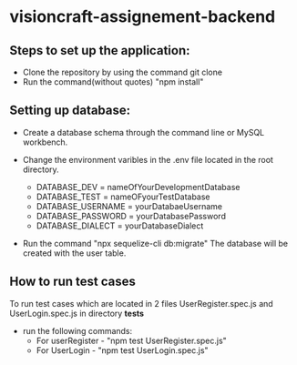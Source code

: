 # visioncraft-assignement-backend

## Steps to set up the application:
- Clone the repository by using the command git clone 
- Run the command(without quotes) "npm install"


## Setting up database:

- Create a database schema through the command line or MySQL workbench.

- Change the environment varibles in the .env file located in the root directory.
    - DATABASE_DEV = nameOfYourDevelopmentDatabase
    - DATABASE_TEST = nameOFyourTestDatabase
    - DATABASE_USERNAME = yourDatabaeUsername
    - DATABASE_PASSWORD = yourDatabasePassword
    - DATABASE_DIALECT = yourDatabaseDialect
    
- Run the command "npx sequelize-cli db:migrate"
    The database will be created with the user table.

## How to run test cases

To run test cases which are located in 2 files UserRegister.spec.js and UserLogin.spec.js in directory __tests__

- run the following commands:
    - For userRegister - "npm test UserRegister.spec.js"
    - For UserLogin - "npm test UserLogin.spec.js"
